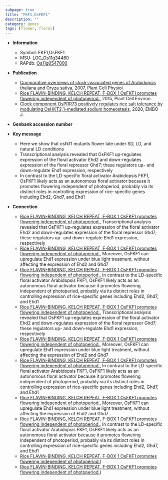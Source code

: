 ```yaml
---
subpage: true
title: "FKF1,OsFKF1"
description: ""
category: genes
tags: [flower, floral]
---
```


* **Information**  
    + Symbol: FKF1,OsFKF1  
    + MSU: [LOC_Os11g34460](http://rice.plantbiology.msu.edu/cgi-bin/ORF_infopage.cgi?orf=LOC_Os11g34460)  
    + RAPdb: [Os11g0547000](http://rapdb.dna.affrc.go.jp/viewer/gbrowse_details/irgsp1?name=Os11g0547000)  

* **Publication**  
    + [Comparative overviews of clock-associated genes of Arabidopsis thaliana and Oryza sativa](http://www.ncbi.nlm.nih.gov/pubmed?term=Comparative+overviews+of+clock-associated+genes+of+Arabidopsis+thaliana+and+Oryza+sativa%5BTitle%5D), 2007, Plant Cell Physiol.
    + [Rice FLAVIN-BINDING, KELCH REPEAT, F-BOX 1 OsFKF1 promotes flowering independent of photoperiod.](http://www.ncbi.nlm.nih.gov/pubmed?term=Rice+FLAVIN-BINDING,+KELCH+REPEAT,+F-BOX+1+OsFKF1+promotes+flowering+independent+of+photoperiod.%5BTitle%5D), 2015, Plant Cell Environ.
    + [Clock component OsPRR73 positively regulates rice salt tolerance by modulating OsHKT2;1-mediated sodium homeostasis](http://www.ncbi.nlm.nih.gov/pubmed?term=Clock+component+OsPRR73+positively+regulates+rice+salt+tolerance+by+modulating+OsHKT2;1-mediated+sodium+homeostasis%5BTitle%5D), 2020, EMBO J.

* **Genbank accession number**  

* **Key message**  
    + Here we show that osfkf1 mutants flower late under SD, LD, and natural LD conditions
    + Transcriptional analysis revealed that OsFKF1 up-regulates expression of the floral activator Ehd2 and down-regulates expression of the floral repressor Ghd7; these regulators up- and down-regulate Ehd1 expression, respectively
    + In contrast to the LD-specific floral activator Arabidopsis FKF1, OsFKF1 likely acts as an autonomous floral activator because it promotes flowering independent of photoperiod, probably via its distinct roles in controlling expression of rice-specific genes including Ehd2, Ghd7, and Ehd1

* **Connection**  
    + [Rice FLAVIN-BINDING, KELCH REPEAT, F-BOX 1 OsFKF1 promotes flowering independent of photoperiod.](http://www.ncbi.nlm.nih.gov/pubmed?term=Rice+FLAVIN-BINDING,+KELCH+REPEAT,+F-BOX+1+OsFKF1+promotes+flowering+independent+of+photoperiod.%5BTitle%5D), Transcriptional analysis revealed that OsFKF1 up-regulates expression of the floral activator Ehd2 and down-regulates expression of the floral repressor Ghd7; these regulators up- and down-regulate Ehd1 expression, respectively
    + [Rice FLAVIN-BINDING, KELCH REPEAT, F-BOX 1 OsFKF1 promotes flowering independent of photoperiod.](http://www.ncbi.nlm.nih.gov/pubmed?term=Rice+FLAVIN-BINDING,+KELCH+REPEAT,+F-BOX+1+OsFKF1+promotes+flowering+independent+of+photoperiod.%5BTitle%5D), Moreover, OsFKF1 can upregulate Ehd1 expression under blue light treatment, without affecting the expression of Ehd2 and Ghd7
    + [Rice FLAVIN-BINDING, KELCH REPEAT, F-BOX 1 OsFKF1 promotes flowering independent of photoperiod.](http://www.ncbi.nlm.nih.gov/pubmed?term=Rice+FLAVIN-BINDING,+KELCH+REPEAT,+F-BOX+1+OsFKF1+promotes+flowering+independent+of+photoperiod.%5BTitle%5D), In contrast to the LD-specific floral activator Arabidopsis FKF1, OsFKF1 likely acts as an autonomous floral activator because it promotes flowering independent of photoperiod, probably via its distinct roles in controlling expression of rice-specific genes including Ehd2, Ghd7, and Ehd1
    + [Rice FLAVIN-BINDING, KELCH REPEAT, F-BOX 1 OsFKF1 promotes flowering independent of photoperiod.](http://www.ncbi.nlm.nih.gov/pubmed?term=Rice+FLAVIN-BINDING,+KELCH+REPEAT,+F-BOX+1+OsFKF1+promotes+flowering+independent+of+photoperiod.%5BTitle%5D), Transcriptional analysis revealed that OsFKF1 up-regulates expression of the floral activator Ehd2 and down-regulates expression of the floral repressor Ghd7; these regulators up- and down-regulate Ehd1 expression, respectively
    + [Rice FLAVIN-BINDING, KELCH REPEAT, F-BOX 1 OsFKF1 promotes flowering independent of photoperiod.](http://www.ncbi.nlm.nih.gov/pubmed?term=Rice+FLAVIN-BINDING,+KELCH+REPEAT,+F-BOX+1+OsFKF1+promotes+flowering+independent+of+photoperiod.%5BTitle%5D), Moreover, OsFKF1 can upregulate Ehd1 expression under blue light treatment, without affecting the expression of Ehd2 and Ghd7
    + [Rice FLAVIN-BINDING, KELCH REPEAT, F-BOX 1 OsFKF1 promotes flowering independent of photoperiod.](http://www.ncbi.nlm.nih.gov/pubmed?term=Rice+FLAVIN-BINDING,+KELCH+REPEAT,+F-BOX+1+OsFKF1+promotes+flowering+independent+of+photoperiod.%5BTitle%5D), In contrast to the LD-specific floral activator Arabidopsis FKF1, OsFKF1 likely acts as an autonomous floral activator because it promotes flowering independent of photoperiod, probably via its distinct roles in controlling expression of rice-specific genes including Ehd2, Ghd7, and Ehd1
    + [Rice FLAVIN-BINDING, KELCH REPEAT, F-BOX 1 OsFKF1 promotes flowering independent of photoperiod.](http://www.ncbi.nlm.nih.gov/pubmed?term=Rice+FLAVIN-BINDING,+KELCH+REPEAT,+F-BOX+1+OsFKF1+promotes+flowering+independent+of+photoperiod.%5BTitle%5D), Moreover, OsFKF1 can upregulate Ehd1 expression under blue light treatment, without affecting the expression of Ehd2 and Ghd7
    + [Rice FLAVIN-BINDING, KELCH REPEAT, F-BOX 1 OsFKF1 promotes flowering independent of photoperiod.](http://www.ncbi.nlm.nih.gov/pubmed?term=Rice+FLAVIN-BINDING,+KELCH+REPEAT,+F-BOX+1+OsFKF1+promotes+flowering+independent+of+photoperiod.%5BTitle%5D), In contrast to the LD-specific floral activator Arabidopsis FKF1, OsFKF1 likely acts as an autonomous floral activator because it promotes flowering independent of photoperiod, probably via its distinct roles in controlling expression of rice-specific genes including Ehd2, Ghd7, and Ehd1
    + [Rice FLAVIN-BINDING, KELCH REPEAT, F-BOX 1 OsFKF1 promotes flowering independent of photoperiod.](also+termed+OsDOF12))
    + [Rice FLAVIN-BINDING, KELCH REPEAT, F-BOX 1 OsFKF1 promotes flowering independent of photoperiod.](also+termed+OsDOF12))



